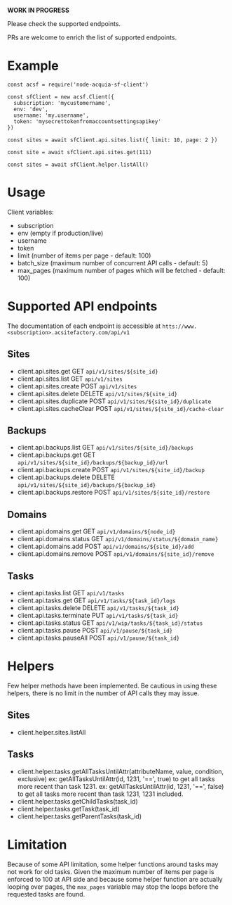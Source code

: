 **WORK IN PROGRESS**

Please check the supported endpoints.

PRs are welcome to enrich the list of supported endpoints.

# Example

```
const acsf = require('node-acquia-sf-client')

const sfClient = new acsf.Client({
  subscription: 'mycustomername',
  env: 'dev',
  username: 'my.username',
  token: 'mysecrettokenfromaccountsettingsapikey'  
})

const sites = await sfClient.api.sites.list({ limit: 10, page: 2 })

const site = await sfClient.api.sites.get(111)

const sites = await sfClient.helper.listAll()
```

# Usage

Client variables:
 - subscription
 - env (empty if production/live)
 - username
 - token
 - limit (number of items per page - default: 100)
 - batch_size (maximum number of concurrent API calls - default: 5)
 - max_pages (maximum number of pages which will be fetched - default: 100)

# Supported API endpoints

The documentation of each endpoint is accessible at `htts://www.<subscription>.acsitefactory.com/api/v1`

## Sites
- client.api.sites.get GET `api/v1/sites/${site_id}`
- client.api.sites.list GET `api/v1/sites`
- client.api.sites.create POST `api/v1/sites`
- client.api.sites.delete DELETE `api/v1/sites/${site_id}`
- client.api.sites.duplicate POST `api/v1/sites/${site_id}/duplicate`
- client.api.sites.cacheClear POST `api/v1/sites/${site_id}/cache-clear`

## Backups
- client.api.backups.list GET `api/v1/sites/${site_id}/backups`
- client.api.backups.get GET `api/v1/sites/${site_id}/backups/${backup_id}/url`
- client.api.backups.create POST `api/v1/sites/${site_id}/backup`
- client.api.backups.delete DELETE `api/v1/sites/${site_id}/backups/${backup_id}`
- client.api.backups.restore POST `api/v1/sites/${site_id}/restore`

## Domains
- client.api.domains.get GET `api/v1/domains/${node_id}`
- client.api.domains.status GET `api/v1/domains/status/${domain_name}`
- client.api.domains.add POST `api/v1/domains/${site_id}/add`
- client.api.domains.remove POST `api/v1/domains/${site_id}/remove`

## Tasks
- client.api.tasks.list GET `api/v1/tasks`
- client.api.tasks.get GET `api/v1/tasks/${task_id}/logs`
- client.api.tasks.delete DELETE `api/v1/tasks/${task_id}`
- client.api.tasks.terminate PUT `api/v1/tasks/${task_id}`
- client.api.tasks.status GET `api/v1/wip/tasks/${task_id}/status`
- client.api.tasks.pause POST `api/v1/pause/${task_id}`
- client.api.tasks.pauseAll POST `api/v1/pause/${task_id}`

# Helpers

Few helper methods have been implemented. Be cautious in using these helpers,
there is no limit in the number of API calls they may issue.

## Sites
- client.helper.sites.listAll

## Tasks
- client.helper.tasks.getAllTasksUntilAttr(attributeName, value, condition, exclusive)
ex: getAllTasksUntilAttr(id, 1231, '==', true) to get all tasks more recent than task 1231.
ex: getAllTasksUntilAttr(id, 1231, '==', false) to get all tasks more recent than task 1231, 1231 included.
- client.helper.tasks.getChildTasks(task_id)
- client.helper.tasks.getTask(task_id)
- client.helper.tasks.getParentTasks(task_id)

# Limitation

Because of some API limitation, some helper functions around tasks may not work
for old tasks. Given the maximum number of items per page is enforced to 100 at
API side and because some helper function are actually looping over pages, the
`max_pages` variable may stop the loops before the requested tasks are found.
